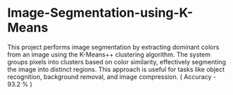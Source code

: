 # Image-Segmentation-using-K-Means
This project performs image segmentation by extracting dominant colors from an image using the K-Means++ clustering algorithm. The system groups pixels into clusters based on color similarity, effectively segmenting the image into distinct regions. This approach is useful for tasks like object recognition, background removal, and image compression. ( Accuracy - 93.2 % )
